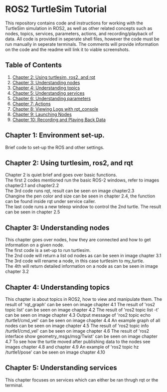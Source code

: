 # ROS2 TurtleSim Tutorial

This repository contains code and instructions for working with the TurtleSim simulation in ROS2, as well as other related concepts such as nodes, topics, services, parameters, actions, and recording/playback of data. All code is provided in seperate shell files, however the code must be run manually in seperate terminals. The comments will provide information on the code and the readme will link it to viable screenshots.

## Table of Contents

1. [Chapter 2: Using turtlesim, ros2, and rqt](#chapter-2-using-turtlesim-ros2-and-rqt)
2. [Chapter 3: Understanding nodes](#chapter-3-understanding-nodes)
3. [Chapter 4: Understanding topics](#chapter-4-understanding-topics)
4. [Chapter 5: Understanding services](#chapter-5-understanding-services)
5. [Chapter 6: Understanding parameters](#chapter-6-understanding-parameters)
6. [Chapter 7: Actions](#chapter-7-actions)
7. [Chapter 8: Viewing Logs with rqt_console](#chapter-8-viewing-logs-with-rqt_console)
8. [Chapter 9: Launching Nodes](#chapter-9-launching-nodes)
9. [Chapter 10: Recording and Playing Back Data](#chapter-10-recording-and-playing-back-data)


## Chapter 1: Environment set-up.
Brief code to set-up the ROS and other settings.

## Chapter 2: Using turtlesim, ros2, and rqt

Chapter 2 is quiet brief and goes over basic functions.  
The first 2 codes mentioned run the basic ROS-2 windows, refer to images chapter2.1 and chapter2.2  
The 3rd code runs rqt, result can be seen on image chapter2.3  
Changine the pen color and size can be seen in chapter 2.4, the function can be found inside rqt under service caller.  
The last code runs a new teleop window to control the 2nd turtle. The result can be seen in chapter 2.5  

## Chapter 3: Understanding nodes

This chapter goes over nodes, how they are connected and how to get information on a given node.  
The first code is a set-up to run turtlesim.   
The 2nd code will return a list od nodes as can be seen in image chapter 3.1  
The 3rd code will rename a node, in this case turtlesim to my_turtle.  
The 4th will return detailed information on a node as can be seen in image chapter 3.2  

## Chapter 4: Understanding topics

This chapter is about topics in ROS2, how to view and manipulate them.
The result of 'rqt_graph' can be seen on image chapter 4.1
The result of 'ros2 topic list' can be seen on image chapter 4.2
The result of 'ros2 topic list -t' can be seen on image chapter 4.3
Output message of 'ros2 topic echo /turtle1/cmd_vel' can be seen on image chapter 4.4
An example graph of all nodes can be seen on image chapter 4.5
The result of 'ros2 topic info /turtle1/cmd_vel' can be seen on image chapter 4.6
The result of 'ros2 interface show geometry_msgs/msg/Twist' can be seen on image chapter 4.7
To see how the turtle moved after publishing data to the nodes see images chapter 4.8 and chapter 4.9
An example of 'ros2 topic hz /turtle1/pose' can be seen on image chapter 4.10

## Chapter 5: Understanding services

This chapter focuses on services which can either be ran thrugh rqt or the terminal.
